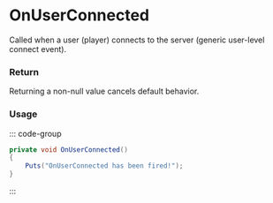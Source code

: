 # OnUserConnected
<Badge type="info" text="Player"/><Badge type="danger" text="Carbon Compatible"/><Badge type="warning" text="Oxide Compatible"/>
Called when a user (player) connects to the server (generic user-level connect event).

### Return
Returning a non-null value cancels default behavior.

### Usage
::: code-group
```csharp [Example]
private void OnUserConnected()
{
	Puts("OnUserConnected has been fired!");
}
```
:::
